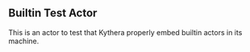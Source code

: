 ## Builtin Test Actor

This is an actor to test that Kythera properly embed builtin actors in its machine.